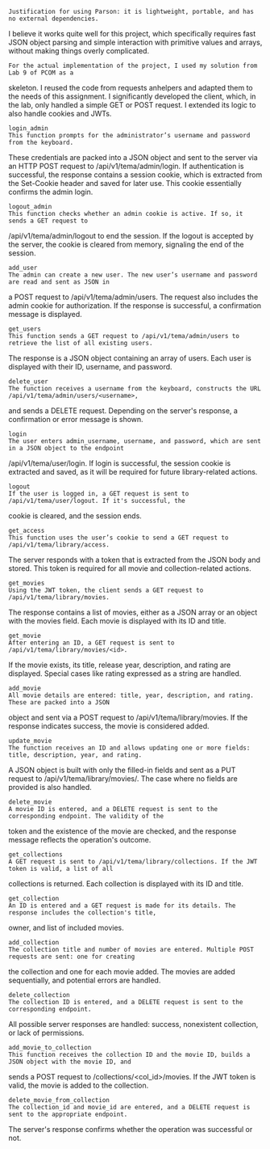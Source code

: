     Justification for using Parson: it is lightweight, portable, and has no external dependencies.
I believe it works quite well for this project, which specifically requires fast JSON object
parsing and simple interaction with primitive values and arrays, without making things overly
complicated.

    For the actual implementation of the project, I used my solution from Lab 9 of PCOM as a
skeleton. I reused the code from requests anhelpers and adapted them to the needs of this assignment.
I significantly developed the client, which, in the lab, only handled a simple GET or POST request.
I extended its logic to also handle cookies and JWTs.

    login_admin
    This function prompts for the administrator’s username and password from the keyboard.
These credentials are packed into a JSON object and sent to the server via an HTTP POST request to
/api/v1/tema/admin/login. If authentication is successful, the response contains a session cookie,
which is extracted from the Set-Cookie header and saved for later use. This cookie essentially confirms
the admin login.

    logout_admin
    This function checks whether an admin cookie is active. If so, it sends a GET request to
/api/v1/tema/admin/logout to end the session. If the logout is accepted by the server, the cookie is
cleared from memory, signaling the end of the session.

    add_user
    The admin can create a new user. The new user’s username and password are read and sent as JSON in
a POST request to /api/v1/tema/admin/users. The request also includes the admin cookie for authorization.
If the response is successful, a confirmation message is displayed.

    get_users
    This function sends a GET request to /api/v1/tema/admin/users to retrieve the list of all existing users.
The response is a JSON object containing an array of users. Each user is displayed with their ID, username,
and password.

    delete_user
    The function receives a username from the keyboard, constructs the URL /api/v1/tema/admin/users/<username>,
and sends a DELETE request. Depending on the server's response, a confirmation or error message is shown.

    login
    The user enters admin_username, username, and password, which are sent in a JSON object to the endpoint
/api/v1/tema/user/login. If login is successful, the session cookie is extracted and saved, as it will be
required for future library-related actions.

    logout
    If the user is logged in, a GET request is sent to /api/v1/tema/user/logout. If it's successful, the
cookie is cleared, and the session ends.

    get_access
    This function uses the user’s cookie to send a GET request to /api/v1/tema/library/access.
The server responds with a token that is extracted from the JSON body and stored. This token is required
for all movie and collection-related actions.

    get_movies
    Using the JWT token, the client sends a GET request to /api/v1/tema/library/movies.
The response contains a list of movies, either as a JSON array or an object with the movies field.
Each movie is displayed with its ID and title.

    get_movie
    After entering an ID, a GET request is sent to /api/v1/tema/library/movies/<id>.
If the movie exists, its title, release year, description, and rating are displayed.
Special cases like rating expressed as a string are handled.

    add_movie
    All movie details are entered: title, year, description, and rating. These are packed into a JSON
object and sent via a POST request to /api/v1/tema/library/movies. If the response indicates success,
the movie is considered added.

    update_movie
    The function receives an ID and allows updating one or more fields: title, description, year, and rating.
A JSON object is built with only the filled-in fields and sent as a PUT request to
/api/v1/tema/library/movies/<id>. The case where no fields are provided is also handled.

    delete_movie
    A movie ID is entered, and a DELETE request is sent to the corresponding endpoint. The validity of the
token and the existence of the movie are checked, and the response message reflects the operation's outcome.

    get_collections
    A GET request is sent to /api/v1/tema/library/collections. If the JWT token is valid, a list of all
collections is returned. Each collection is displayed with its ID and title.

    get_collection
    An ID is entered and a GET request is made for its details. The response includes the collection's title,
owner, and list of included movies.

    add_collection
    The collection title and number of movies are entered. Multiple POST requests are sent: one for creating
the collection and one for each movie added. The movies are added sequentially, and potential errors are
handled.

    delete_collection
    The collection ID is entered, and a DELETE request is sent to the corresponding endpoint.
All possible server responses are handled: success, nonexistent collection, or lack of permissions.

    add_movie_to_collection
    This function receives the collection ID and the movie ID, builds a JSON object with the movie ID, and
sends a POST request to /collections/<col_id>/movies. If the JWT token is valid, the movie is added to the
collection.

    delete_movie_from_collection
    The collection_id and movie_id are entered, and a DELETE request is sent to the appropriate endpoint.
The server's response confirms whether the operation was successful or not.